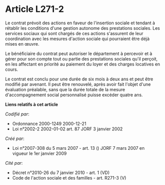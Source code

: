 # Article L271-2

Le contrat prévoit des actions en faveur de l'insertion sociale et tendant à rétablir les conditions d'une gestion autonome
des prestations sociales. Les services sociaux qui sont chargés de ces actions s'assurent de leur coordination avec les
mesures d'action sociale qui pourraient être déjà mises en œuvre.

Le bénéficiaire du contrat peut autoriser le département à percevoir et à gérer pour son compte tout ou partie des
prestations sociales qu'il perçoit, en les affectant en priorité au paiement du loyer et des charges locatives en cours.

Le contrat est conclu pour une durée de six mois à deux ans et peut être modifié par avenant. Il peut être renouvelé, après
avoir fait l'objet d'une évaluation préalable, sans que la durée totale de la mesure d'accompagnement social personnalisé
puisse excéder quatre ans.

**Liens relatifs à cet article**

_Codifié par_:

  - Ordonnance 2000-1249 2000-12-21
  - Loi n°2002-2 2002-01-02 art. 87 JORF 3 janvier 2002

_Créé par_:

  - Loi n°2007-308 du 5 mars 2007 - art. 13 () JORF 7 mars 2007 en vigueur le 1er janvier 2009

_Cité par_:

  - Décret n°2010-26 du 7 janvier 2010 - art. 1 (VD)
  - Code de l'action sociale et des familles - art. R271-3 (V)
